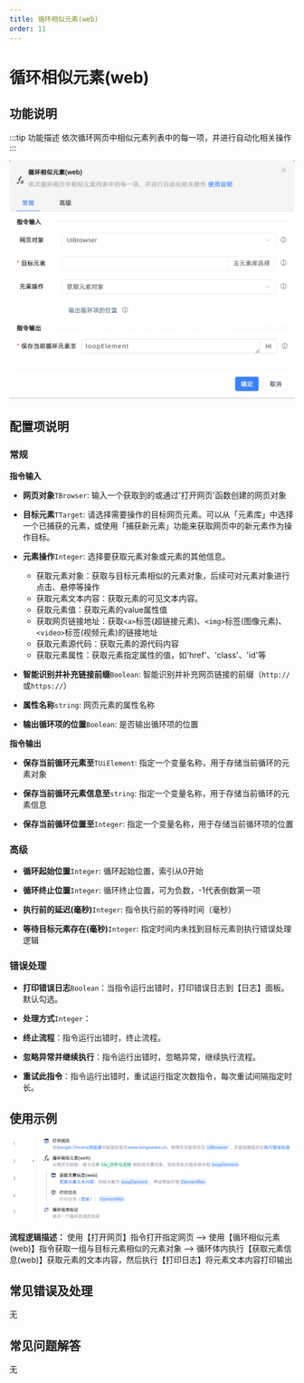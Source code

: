 ```yaml
---
title: 循环相似元素(web)
order: 11
---
```


# 循环相似元素(web)

## 功能说明

:::tip 功能描述
依次循环网页中相似元素列表中的每一项，并进行自动化相关操作
:::

![循环相似元素(web)](../../../assets/循环相似元素(web)_command.png)

## 配置项说明

### 常规

**指令输入**

- **网页对象**`TBrowser`: 输入一个获取到的或通过'打开网页'函数创建的网页对象

- **目标元素**`TTarget`: 请选择需要操作的目标网页元素。可以从「元素库」中选择一个已捕获的元素，或使用「捕获新元素」功能来获取网页中的新元素作为操作目标。

- **元素操作**`Integer`: 选择要获取元素对象或元素的其他信息。

    - 获取元素对象：获取与目标元素相似的元素对象，后续可对元素对象进行点击、悬停等操作
    - 获取元素文本内容：获取元素的可见文本内容。
    - 获取元素值：获取元素的value属性值
    - 获取网页链接地址：获取`<a>`标签(超链接元素)、`<img>`标签(图像元素)、`<video>`标签(视频元素)的链接地址
    - 获取元素源代码：获取元素的源代码内容
    - 获取元素属性：获取元素指定属性的值，如'href'、'class'、'id'等

- **智能识别并补充链接前缀**`Boolean`: 智能识别并补充网页链接的前缀（`http://`或`https://`）

- **属性名称**`string`: 网页元素的属性名称

- **输出循环项的位置**`Boolean`: 是否输出循环项的位置


**指令输出**

- **保存当前循环元素至**`TUiElement`: 指定一个变量名称，用于存储当前循环的元素对象

- **保存当前循环元素信息至**`string`: 指定一个变量名称，用于存储当前循环的元素信息

- **保存当前循环位置至**`Integer`: 指定一个变量名称，用于存储当前循环项的位置

### 高级

- **循环起始位置**`Integer`: 循环起始位置，索引从0开始

- **循环终止位置**`Integer`: 循环终止位置，可为负数，-1代表倒数第一项

- **执行前的延迟(毫秒)**`Integer`: 指令执行前的等待时间（毫秒）

- **等待目标元素存在(毫秒)**`Integer`: 指定时间内未找到目标元素则执行错误处理逻辑

### 错误处理

- **打印错误日志**`Boolean`：当指令运行出错时，打印错误日志到【日志】面板。默认勾选。

- **处理方式**`Integer`：

 - **终止流程**：指令运行出错时，终止流程。

 - **忽略异常并继续执行**：指令运行出错时，忽略异常，继续执行流程。

 - **重试此指令**：指令运行出错时，重试运行指定次数指令，每次重试间隔指定时长。

## 使用示例

![循环相似元素(web)](../../../assets/循环相似元素(web)_demo.png)

**流程逻辑描述：** 使用【打开网页】指令打开指定网页 --> 使用【循环相似元素(web)】指令获取一组与目标元素相似的元素对象 --> 循环体内执行【获取元素信息(web)】获取元素的文本内容，然后执行【打印日志】将元素文本内容打印输出

## 常见错误及处理

无

## 常见问题解答

无


